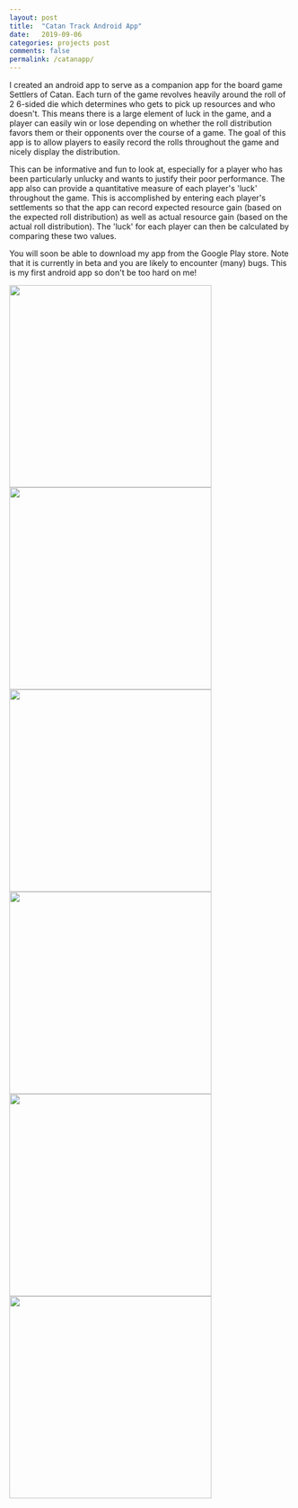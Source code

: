 ```yaml
---
layout: post
title:  "Catan Track Android App"
date:   2019-09-06
categories: projects post
comments: false
permalink: /catanapp/
---
```


I created an android app to serve as a companion app for the board game Settlers of Catan. Each turn of the game revolves heavily around the roll of 2 6-sided die which determines who gets to pick up resources and who doesn't. This means there is a large element of luck in the game, and a player can easily win or lose depending on whether the roll distribution favors them or their opponents over the course of a game. The goal of this app is to allow players to easily record the rolls throughout the game and nicely display the distribution.

This can be informative and fun to look at, especially for a player who has been particularly unlucky and wants to justify their poor performance. The app also can provide a quantitative measure of each player's 'luck' throughout the game. This is accomplished by entering each player's settlements so that the app can record expected resource gain (based on the expected roll distribution) as well as actual resource gain (based on the actual roll distribution). The 'luck' for each player can then be calculated by comparing these two values.

You will soon be able to download my app from the Google Play store. Note that it is currently in beta and you are likely to encounter (many) bugs. This is my first android app so don't be too hard on me!

<img src="/images/CatanApp/home.PNG" width="360"/>
<img src="/images/CatanApp/playing.PNG" width="360"/>
<img src="/images/CatanApp/rolls.PNG" width="360"/>
<img src="/images/CatanApp/luck.png" width="360"/>
<img src="/images/CatanApp/copy.png" width="360"/>
<img src="/images/CatanApp/luck.png" width="360"/>
